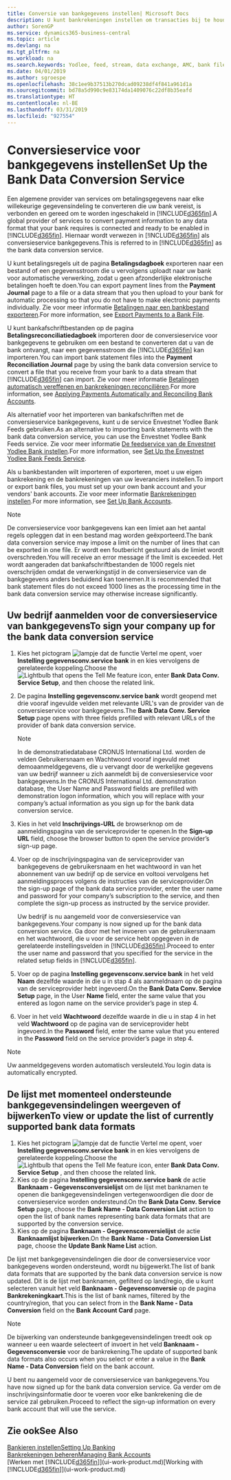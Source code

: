 ```yaml
---
title: Conversie van bankgegevens instellen| Microsoft Docs
description: U kunt bankrekeningen instellen om transacties bij te houden en bankfeeds, zoals Yodlee, te importeren of exporteren.
author: SorenGP
ms.service: dynamics365-business-central
ms.topic: article
ms.devlang: na
ms.tgt_pltfrm: na
ms.workload: na
ms.search.keywords: Yodlee, feed, stream, data exchange, AMC, bank file import, bank file export, re-export, bank transfer, AMC, bank data conversion service, funds transfer
ms.date: 04/01/2019
ms.author: sgroespe
ms.openlocfilehash: 38c1ee9b37513b270dcad09238df4f841a961d1a
ms.sourcegitcommit: bd78a5d990c9e83174da1409076c22df8b35eafd
ms.translationtype: HT
ms.contentlocale: nl-BE
ms.lasthandoff: 03/31/2019
ms.locfileid: "927554"
---
```

# <a name="set-up-the-bank-data-conversion-service"></a><span data-ttu-id="b495e-103">Conversieservice voor bankgegevens instellen</span><span class="sxs-lookup"><span data-stu-id="b495e-103">Set Up the Bank Data Conversion Service</span></span>
<span data-ttu-id="b495e-104">Een algemene provider van services om betalingsgegevens naar elke willekeurige gegevensindeling te converteren die uw bank vereist, is verbonden en gereed om te worden ingeschakeld in [!INCLUDE[d365fin](includes/d365fin_md.md)].</span><span class="sxs-lookup"><span data-stu-id="b495e-104">A global provider of services to convert payment information to any data format that your bank requires is connected and ready to be enabled in [!INCLUDE[d365fin](includes/d365fin_md.md)].</span></span> <span data-ttu-id="b495e-105">Hiernaar wordt verwezen in [!INCLUDE[d365fin](includes/d365fin_md.md)] als conversieservice bankgegevens.</span><span class="sxs-lookup"><span data-stu-id="b495e-105">This is referred to in [!INCLUDE[d365fin](includes/d365fin_md.md)] as the bank data conversion service.</span></span>

<span data-ttu-id="b495e-106">U kunt betalingsregels uit de pagina **Betalingsdagboek** exporteren naar een bestand of een gegevensstroom die u vervolgens uploadt naar uw bank voor automatische verwerking, zodat u geen afzonderlijke elektronische betalingen hoeft te doen.</span><span class="sxs-lookup"><span data-stu-id="b495e-106">You can export payment lines from the **Payment Journal** page to a file or a data stream that you then upload to your bank for automatic processing so that you do not have to make electronic payments individually.</span></span> <span data-ttu-id="b495e-107">Zie voor meer informatie [Betalingen naar een bankbestand exporteren](payables-how-export-payments-bank-file.md).</span><span class="sxs-lookup"><span data-stu-id="b495e-107">For more information, see [Export Payments to a Bank File](payables-how-export-payments-bank-file.md).</span></span>

<span data-ttu-id="b495e-108">U kunt bankafschriftbestanden op de pagina **Betalingsreconciliatiedagboek** importeren door de conversieservice voor bankgegevens te gebruiken om een bestand te converteren dat u van de bank ontvangt, naar een gegevensstroom die [!INCLUDE[d365fin](includes/d365fin_md.md)] kan importeren.</span><span class="sxs-lookup"><span data-stu-id="b495e-108">You can import bank statement files into the **Payment Reconciliation Journal** page by using the bank data conversion service to convert a file that you receive from your bank to a data stream that [!INCLUDE[d365fin](includes/d365fin_md.md)] can import.</span></span> <span data-ttu-id="b495e-109">Zie voor meer informatie [Betalingen automatisch vereffenen en bankrekeningen reconciliëren](receivables-apply-payments-auto-reconcile-bank-accounts.md).</span><span class="sxs-lookup"><span data-stu-id="b495e-109">For more information, see [Applying Payments Automatically and Reconciling Bank Accounts](receivables-apply-payments-auto-reconcile-bank-accounts.md).</span></span>

<span data-ttu-id="b495e-110">Als alternatief voor het importeren van bankafschriften met de conversieservice bankgegevens, kunt u de service Envestnet Yodlee Bank Feeds gebruiken.</span><span class="sxs-lookup"><span data-stu-id="b495e-110">As an alternative to importing bank statements with the bank data conversion service, you can use the Envestnet Yodlee Bank Feeds service.</span></span> <span data-ttu-id="b495e-111">Zie voor meer informatie [De feedservice van de Envestnet Yodlee Bank instellen](bank-how-setup-bank-statement-service.md).</span><span class="sxs-lookup"><span data-stu-id="b495e-111">For more information, see [Set Up the Envestnet Yodlee Bank Feeds Service](bank-how-setup-bank-statement-service.md).</span></span>

<span data-ttu-id="b495e-112">Als u bankbestanden wilt importeren of exporteren, moet u uw eigen bankrekening en de bankrekeningen van uw leveranciers instellen.</span><span class="sxs-lookup"><span data-stu-id="b495e-112">To import or export bank files, you must set up your own bank account and your vendors' bank accounts.</span></span> <span data-ttu-id="b495e-113">Zie voor meer informatie [Bankrekeningen instellen](bank-how-setup-bank-accounts.md).</span><span class="sxs-lookup"><span data-stu-id="b495e-113">For more information, see [Set Up Bank Accounts](bank-how-setup-bank-accounts.md).</span></span>

> [!NOTE]  
> <span data-ttu-id="b495e-114">De conversieservice voor bankgegevens kan een limiet aan het aantal regels opleggen dat in een bestand mag worden geëxporteerd.</span><span class="sxs-lookup"><span data-stu-id="b495e-114">The bank data conversion service may impose a limit on the number of lines that can be exported in one file.</span></span> <span data-ttu-id="b495e-115">Er wordt een foutbericht gestuurd als de limiet wordt overschreden.</span><span class="sxs-lookup"><span data-stu-id="b495e-115">You will receive an error message if the limit is exceeded.</span></span> <span data-ttu-id="b495e-116">Het wordt aangeraden dat bankafschriftbestanden de 1000 regels niet overschrijden omdat de verwerkingstijd in de conversieservice van de bankgegevens anders beduidend kan toenemen.</span><span class="sxs-lookup"><span data-stu-id="b495e-116">It is recommended that bank statement files do not exceed 1000 lines as the processing time in the bank data conversion service may otherwise increase significantly.</span></span>

## <a name="to-sign-your-company-up-for-the-bank-data-conversion-service"></a><span data-ttu-id="b495e-117">Uw bedrijf aanmelden voor de conversieservice van bankgegevens</span><span class="sxs-lookup"><span data-stu-id="b495e-117">To sign your company up for the bank data conversion service</span></span>
1. <span data-ttu-id="b495e-118">Kies het pictogram ![lampje dat de functie Vertel me opent](media/ui-search/search_small.png "Vertel me wat u wilt doen"), voer **Instelling gegevensconv.service bank** in en kies vervolgens de gerelateerde koppeling.</span><span class="sxs-lookup"><span data-stu-id="b495e-118">Choose the ![Lightbulb that opens the Tell Me feature](media/ui-search/search_small.png "Tell me what you want to do") icon, enter **Bank Data Conv. Service Setup**, and then choose the related link.</span></span>  
2. <span data-ttu-id="b495e-119">De pagina **Instelling gegevensconv.service bank** wordt geopend met drie vooraf ingevulde velden met relevante URL's van de provider van de conversieservice voor bankgegevens.</span><span class="sxs-lookup"><span data-stu-id="b495e-119">The **Bank Data Conv. Service Setup** page opens with three fields prefilled with relevant URLs of the provider of bank data conversion service.</span></span>

    > [!NOTE]  
    >   <span data-ttu-id="b495e-120">In de demonstratiedatabase CRONUS International Ltd. worden de velden Gebruikersnaam en Wachtwoord vooraf ingevuld met demoaanmeldgegevens, die u vervangt door de werkelijke gegevens van uw bedrijf wanneer u zich aanmeldt bij de conversieservice voor bankgegevens.</span><span class="sxs-lookup"><span data-stu-id="b495e-120">In the CRONUS International Ltd. demonstration database, the User Name and Password fields are prefilled with demonstration logon information, which you will replace with your company’s actual information as you sign up for the bank data conversion service.</span></span>
3. <span data-ttu-id="b495e-121">Kies in het veld **Inschrijvings-URL** de browserknop om de aanmeldingspagina van de serviceprovider te openen.</span><span class="sxs-lookup"><span data-stu-id="b495e-121">In the **Sign-up URL** field, choose the browser button to open the service provider’s sign-up page.</span></span>  
4. <span data-ttu-id="b495e-122">Voer op de inschrijvingspagina van de serviceprovider van bankgegevens de gebruikersnaam en het wachtwoord in van het abonnement van uw bedrijf op de service en voltooi vervolgens het aanmeldingsproces volgens de instructies van de serviceprovider.</span><span class="sxs-lookup"><span data-stu-id="b495e-122">On the sign-up page of the bank data service provider, enter the user name and password for your company’s subscription to the service, and then complete the sign-up process as instructed by the service provider.</span></span>

    <span data-ttu-id="b495e-123">Uw bedrijf is nu aangemeld voor de conversieservice van bankgegevens.</span><span class="sxs-lookup"><span data-stu-id="b495e-123">Your company is now signed up for the bank data conversion service.</span></span> <span data-ttu-id="b495e-124">Ga door met het invoeren van de gebruikersnaam en het wachtwoord, die u voor de service hebt opgegeven in de gerelateerde instellingsvelden in [!INCLUDE[d365fin](includes/d365fin_md.md)].</span><span class="sxs-lookup"><span data-stu-id="b495e-124">Proceed to enter the user name and password that you specified for the service in the related setup fields in [!INCLUDE[d365fin](includes/d365fin_md.md)].</span></span>

5. <span data-ttu-id="b495e-125">Voer op de pagina **Instelling gegevensconv.service bank** in het veld **Naam** dezelfde waarde in die u in stap 4 als aanmeldnaam op de pagina van de serviceprovider hebt ingevoerd.</span><span class="sxs-lookup"><span data-stu-id="b495e-125">On the **Bank Data Conv. Service Setup** page, in the User **Name** field, enter the same value that you entered as logon name on the service provider’s page in step 4.</span></span>
6. <span data-ttu-id="b495e-126">Voer in het veld **Wachtwoord** dezelfde waarde in die u in stap 4 in het veld **Wachtwoord** op de pagina van de serviceprovider hebt ingevoerd.</span><span class="sxs-lookup"><span data-stu-id="b495e-126">In the **Password** field, enter the same value that you entered in the **Password** field on the service provider’s page in step 4.</span></span>

> [!NOTE]  
> <span data-ttu-id="b495e-127">Uw aanmeldgegevens worden automatisch versleuteld.</span><span class="sxs-lookup"><span data-stu-id="b495e-127">You login data is automatically encrypted.</span></span>

## <a name="to-view-or-update-the-list-of-currently-supported-bank-data-formats"></a><span data-ttu-id="b495e-128">De lijst met momenteel ondersteunde bankgegevensindelingen weergeven of bijwerken</span><span class="sxs-lookup"><span data-stu-id="b495e-128">To view or update the list of currently supported bank data formats</span></span>
1. <span data-ttu-id="b495e-129">Kies het pictogram ![lampje dat de functie Vertel me opent](media/ui-search/search_small.png "Vertel me wat u wilt doen"), voer **Instelling gegevensconv.service bank** in en kies vervolgens de gerelateerde koppeling.</span><span class="sxs-lookup"><span data-stu-id="b495e-129">Choose the ![Lightbulb that opens the Tell Me feature](media/ui-search/search_small.png "Tell me what you want to do") icon, enter **Bank Data Conv. Service Setup** , and then choose the related link.</span></span>
2. <span data-ttu-id="b495e-130">Kies op de pagina **Instelling gegevensconv.service bank** de actie **Banknaam - Gegevensconversielijst** om de lijst met banknamen te openen die bankgegevensindelingen vertegenwoordigen die door de conversieservice worden ondersteund.</span><span class="sxs-lookup"><span data-stu-id="b495e-130">On the **Bank Data Conv. Service Setup** page, choose the **Bank Name - Data Conversion List** action to open the list of bank names representing bank data formats that are supported by the conversion service.</span></span>
3. <span data-ttu-id="b495e-131">Kies op de pagina **Banknaam - Gegevensconversielijst** de actie **Banknaamlijst bijwerken**.</span><span class="sxs-lookup"><span data-stu-id="b495e-131">On the **Bank Name - Data Conversion List** page, choose the **Update Bank Name List** action.</span></span>

<span data-ttu-id="b495e-132">De lijst met bankgegevensindelingen die door de conversieservice voor bankgegevens worden ondersteund, wordt nu bijgewerkt.</span><span class="sxs-lookup"><span data-stu-id="b495e-132">The list of bank data formats that are supported by the bank data conversion service is now updated.</span></span> <span data-ttu-id="b495e-133">Dit is de lijst met banknamen, gefilterd op land/regio, die u kunt selecteren vanuit het veld **Banknaam - Gegevensconversie** op de pagina **Bankrekeningkaart**.</span><span class="sxs-lookup"><span data-stu-id="b495e-133">This is the list of bank names, filtered by the country/region, that you can select from in the **Bank Name - Data Conversion** field on the **Bank Account Card** page.</span></span>

> [!NOTE]  
>   <span data-ttu-id="b495e-134">De bijwerking van ondersteunde bankgegevensindelingen treedt ook op wanneer u een waarde selecteert of invoert in het veld **Banknaam - Gegevensconversie** voor de bankrekening.</span><span class="sxs-lookup"><span data-stu-id="b495e-134">The update of supported bank data formats also occurs when you select or enter a value in the **Bank Name - Data Conversion** field on the bank account.</span></span>

<span data-ttu-id="b495e-135">U bent nu aangemeld voor de conversieservice van bankgegevens.</span><span class="sxs-lookup"><span data-stu-id="b495e-135">You have now signed up for the bank data conversion service.</span></span> <span data-ttu-id="b495e-136">Ga verder om de inschrijvingsinformatie door te voeren voor elke bankrekening die de service zal gebruiken.</span><span class="sxs-lookup"><span data-stu-id="b495e-136">Proceed to reflect the sign-up information on every bank account that will use the service.</span></span>

## <a name="see-also"></a><span data-ttu-id="b495e-137">Zie ook</span><span class="sxs-lookup"><span data-stu-id="b495e-137">See Also</span></span>
[<span data-ttu-id="b495e-138">Bankieren instellen</span><span class="sxs-lookup"><span data-stu-id="b495e-138">Setting Up Banking</span></span>](bank-setup-banking.md)  
[<span data-ttu-id="b495e-139">Bankrekeningen beheren</span><span class="sxs-lookup"><span data-stu-id="b495e-139">Managing Bank Accounts</span></span>](bank-manage-bank-accounts.md)  
<span data-ttu-id="b495e-140">[Werken met [!INCLUDE[d365fin](includes/d365fin_md.md)]](ui-work-product.md)</span><span class="sxs-lookup"><span data-stu-id="b495e-140">[Working with [!INCLUDE[d365fin](includes/d365fin_md.md)]](ui-work-product.md)</span></span>
